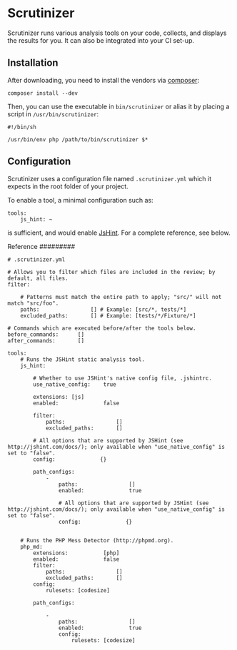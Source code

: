 Scrutinizer
===========

Scrutinizer runs various analysis tools on your code, collects,
and displays the results for you. It can also be integrated into your CI set-up.

Installation
------------

After downloading, you need to install the vendors via [composer](https://getcomposer.org):

```
composer install --dev
```

Then, you can use the executable in ``bin/scrutinizer`` or alias it by placing a script in ``/usr/bin/scrutinizer``:

```
#!/bin/sh

/usr/bin/env php /path/to/bin/scrutinizer $*
```

Configuration
-------------

Scrutinizer uses a configuration file named ``.scrutinizer.yml`` which it expects in the root folder of your
project.

To enable a tool, a minimal configuration such as:

```
tools:
    js_hint: ~
```

is sufficient, and would enable [JsHint](http://www.jshint.com/). For a complete reference, see below.


Reference
#########

```
# .scrutinizer.yml

# Allows you to filter which files are included in the review; by default, all files.
filter:               

    # Patterns must match the entire path to apply; "src/" will not match "src/foo".
    paths:                [] # Example: [src/*, tests/*]
    excluded_paths:       [] # Example: [tests/*/Fixture/*]

# Commands which are executed before/after the tools below.
before_commands:      [] 
after_commands:       [] 

tools: 
    # Runs the JSHint static analysis tool.
    js_hint:              

        # Whether to use JSHint's native config file, .jshintrc.
        use_native_config:    true 

        extensions: [js]
        enabled:              false 
        
        filter:               
            paths:                [] 
            excluded_paths:       [] 

        # All options that are supported by JSHint (see http://jshint.com/docs/); only available when "use_native_config" is set to "false".
        config:              {}
         
        path_configs:         
            -                     
                paths:                [] 
                enabled:              true 

                # All options that are supported by JSHint (see http://jshint.com/docs/); only available when "use_native_config" is set to "false".
                config:              {} 


    # Runs the PHP Mess Detector (http://phpmd.org).
    php_md:               
        extensions:           [php] 
        enabled:              false 
        filter:               
            paths:                [] 
            excluded_paths:       [] 
        config:               
            rulesets: [codesize]
            
        path_configs:         

            -                     
                paths:                [] 
                enabled:              true 
                config:               
                    rulesets: [codesize]            
```
